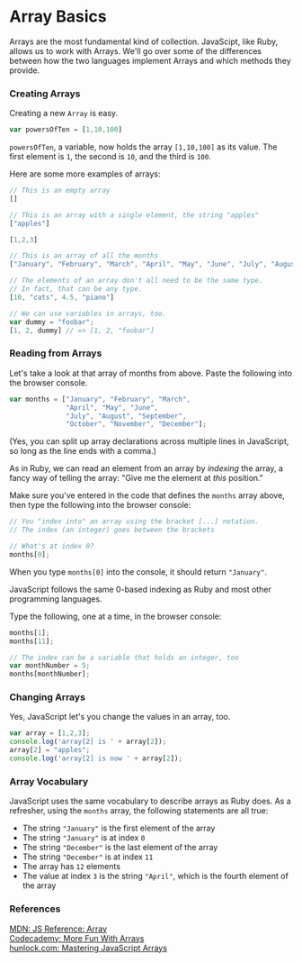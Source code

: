 # Array Basics

Arrays are the most fundamental kind of collection.  JavaScipt, like Ruby, allows us to work with Arrays. We'll go over some of the differences between how the two languages implement Arrays and which methods they provide.

### Creating Arrays

Creating a new `Array` is easy.

```javascript
var powersOfTen = [1,10,100]
```

`powersOfTen`, a variable, now holds the array `[1,10,100]` as its value.  The first element is `1`, the second is `10`, and the third is `100`.

Here are some more examples of arrays:

```javascript
// This is an empty array
[]

// This is an array with a single element, the string "apples"
["apples"]

[1,2,3]

// This is an array of all the months
["January", "February", "March", "April", "May", "June", "July", "August", "September", "November", "December"]

// The elements of an array don't all need to be the same type.
// In fact, that can be any type.
[10, "cats", 4.5, "piano"]

// We can use variables in arrays, too.
var dummy = "foobar";
[1, 2, dummy] // => [1, 2, "foobar"]
```

### Reading from Arrays

Let's take a look at that array of months from above.  Paste the following into the browser console.

```javascript
var months = ["January", "February", "March",
              "April", "May", "June",
		      "July", "August", "September",
		      "October", "November", "December"];
```

(Yes, you can split up array declarations across multiple lines in JavaScript, so long as the line ends with a comma.)

As in Ruby, we can read an element from an array by *indexing* the array, a fancy way of telling the array: "Give me the element at *this* position."

Make sure you've entered in the code that defines the `months` array above, then type the following into the browser console:

```javascript
// You "index into" an array using the bracket [...] notation.
// The index (an integer) goes between the brackets

// What's at index 0?
months[0];
```

When you type `months[0]` into the console, it should return `"January"`.

JavaScript follows the same 0-based indexing as Ruby and most other programming languages.

Type the following, one at a time, in the browser console:

```javascript
months[1];
months[11];

// The index can be a variable that holds an integer, too
var monthNumber = 5;
months[monthNumber];
```

### Changing Arrays

Yes, JavaScript let's you change the values in an array, too.

```javascript
var array = [1,2,3];
console.log('array[2] is ' + array[2]);
array[2] = "apples";
console.log('array[2] is now ' + array[2]);
```

### Array Vocabulary

JavaScript uses the same vocabulary to describe arrays as Ruby does.  As a refresher, using the `months` array, the following statements are all true:

* The string `"January"` is the first element of the array
* The string `"January"` is at index `0`
* The string `"December"` is the last element of the array
* The string `"December"` is at index `11`
* The array has `12` elements
* The value at index `3` is the string `"April"`, which is the fourth element of the array

### References

[MDN: JS Reference: Array](https://developer.mozilla.org/en/JavaScript/Reference/Global_Objects/Array/)<br>
[Codecademy: More Fun With Arrays](http://www.codecademy.com/courses/working-with-indexed-associate-and-multi-dimensional-arrays)<br>
[hunlock.com: Mastering JavaScript Arrays](http://www.hunlock.com/blogs/Mastering_Javascript_Arrays)
